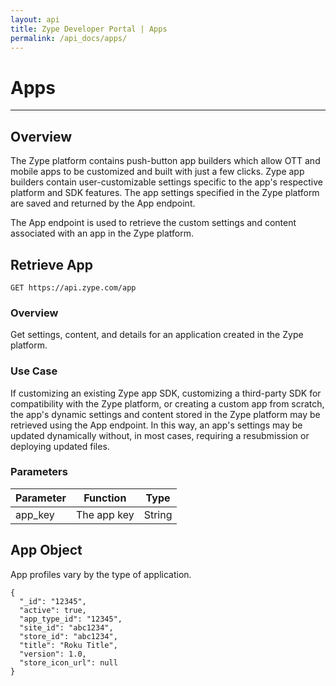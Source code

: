 ```yaml
---
layout: api
title: Zype Developer Portal | Apps
permalink: /api_docs/apps/
---
```


# Apps

---

## Overview
The Zype platform contains push-button app builders which allow OTT and mobile apps to be customized and built with just a few clicks. Zype app builders contain user-customizable settings specific to the app's respective platform and SDK features. The app settings specified in the Zype platform are saved and returned by the App endpoint.

The App endpoint is used to retrieve the custom settings and content associated with an app in the Zype platform.

## Retrieve App

```
GET https://api.zype.com/app
```
### Overview
Get settings, content, and details for an application created in the Zype platform.

### Use Case
If customizing an existing Zype app SDK, customizing a third-party SDK for compatibility with the Zype platform, or creating a custom app from scratch, the app's dynamic settings and content stored in the Zype platform may be retrieved using the App endpoint. In this way, an app's settings may be updated dynamically without, in most cases, requiring a resubmission or deploying updated files.

### Parameters

Parameter | Function | Type
--------- | -------- | ----
app_key   | The app key | String

## App Object
App profiles vary by the type of application. 

```
{
  "_id": "12345",
  "active": true,
  "app_type_id": "12345",
  "site_id": "abc1234",
  "store_id": "abc1234",
  "title": "Roku Title",
  "version": 1.0,
  "store_icon_url": null
}
```
